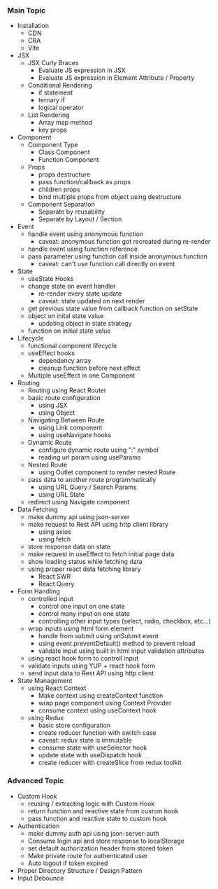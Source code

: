 ### Main Topic
- Installation
	- CDN
	- CRA
	- Vite
- JSX
	- JSX Curly Braces
		- Evaluate JS expression in JSX
		- Evaluate JS expression in Element Attribute / Property 
	- Conditional Rendering
		- if statement
		- ternary if
		- logical operator
	- List Rendering
		- Array map method 
		- key props
- Component
	- Component Type
		- Class Component
		- Function Component
	- Props
		- props destructure
		- pass function/callback as props
		- children props
		- bind multiple props from object using destructure
	- Component Separation
		- Separate by reusability
		- Separate by Layout / Section
- Event
	- handle event using anonymous function
		- caveat: anonymous function got recreated during re-render
	- handle event using function reference
	- pass parameter using function call inside anonymous function
		- caveat: can't use function call directly on event
- State
	- useState Hooks
	- change state on event handler
		- re-render every state update
		- caveat: state updated on next render
	- get previous state value from callback function on setState
	- object on inital state value
		- updating object in state strategy
	- function on initial state value
- Lifecycle
	- functional component lifecycle
	- useEffect hooks
		- dependency array
		- cleanup function before next effect
	- Multiple useEffect in one Component
- Routing
	- Routing using React Router
	- basic route configuration
		- using JSX
		- using Object
	- Navigating Between Route
		- using Link component
		- using useNavigate hooks
	- Dynamic Route
		- configure dynamic route using ":" symbol
		- reading url param using useParams
	- Nested Route
		- using Outlet component to render nested Route
	- pass data to another route programmatically
		- using URL Query / Search Params
		- using URL State
	- redirect using Navigate component
- Data Fetching
	- make dummy api using json-server
	- make request to Rest API using http client library
		- using axios
		- using fetch
	- store response data on state
	- make request in useEffect to fetch initial page data
	- show loading status while fetching data
	- using proper react data fetching library
		- React SWR
		- React Query
- Form Handling
	- controlled input
		- control one input on one state
		- control many input on one state
		- controlling other input types (select, radio, checkbox, etc...)
	- wrap inputs using html form element
		- handle from submit using onSubmit event
		- using event.preventDefault() method to prevent reload
		- validate input using built in html input validation attributes
	- using react hook form to controll input
	- validate inputs using YUP + react hook form
	- send input data to Rest API using http client
- State Management
	- using React Context
		- Make context using createContext function
		- wrap page component using Context Provider
		- consume context using  useContext hook
	- using Redux
		- basic store configuration
		- create reducer function with switch case
		- caveat: redux state is immutable
		- consume state with useSelector hook
		- update state with useDispatch hook
		- create reducer with createSlice from redux toolkit


### Advanced Topic
- Custom Hook
	- reusing / extracting logic with Custom Hook
	- return function and reactive state from custom hook
	- pass function and reactive state to custom hook
- Authentication
	- make dummy auth api using json-server-auth
	- Consume login api and store response to localStorage
	- set default authorization header from stored token
	- Make private route for authenticated user
	- Auto logout if token expired
- Proper Directory Structure / Design Pattern
- Input Debounce